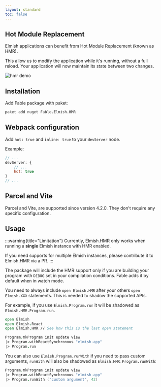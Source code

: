 ```yaml
---
layout: standard
toc: false
---
```


## Hot Module Replacement

Elmish applications can benefit from Hot Module Replacement (known as HMR).

This allow us to modify the application while it's running, without a full reload. Your application will now maintain its state between two changes.

![hmr demo](/hmr/static/img/hmr_demo.gif)

## Installation
Add Fable package with paket:

```sh
paket add nuget Fable.Elmish.HMR
```

## Webpack configuration

Add `hot: true` and `inline: true` to your `devServer` node.

Example:

```js
// ...
devServer: {
    // ...
    hot: true
}
// ...
```

## Parcel and Vite

Parcel and Vite, are supported since version 4.2.0. They don't require any specific configuration.

## Usage

:::warning{title="Limitation"}
Currently, Elmish.HMR only works when running a **single** Elmish instance with HMR enabled.

If you need supports for multiple Elmish instances, please contribute it to Elmish.HMR via a PR.
:::

The package will include the HMR support only if you are building your program with `DEBUG` set in your compilation conditions. Fable adds it by default when in watch mode.

You need to always include `open Elmish.HMR` after your others `open Elmish.XXX` statements. This is needed to shadow the supported APIs.

For example, if you use `Elmish.Program.run` it will be shadowed as `Elmish.HMR.Program.run`.

```fs
open Elmish
open Elmish.React
open Elmish.HMR // See how this is the last open statement

Program.mkProgram init update view
|> Program.withReactSynchronous "elmish-app"
|> Program.run
```

You can also use `Elmish.Program.runWith` if you need to pass custom arguments, `runWith` will also be shadowed as `Elmish.HMR.Program.runWith`:

```fs
Program.mkProgram init update view
|> Program.withReactSynchronous "elmish-app"
|> Program.runWith ("custom argument", 42)
```
